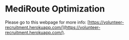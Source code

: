 # MediRoute Optimization

Please go to this webpage for more info: [https://volunteer-recruitment.herokuapp.com/](https://volunteer-recruitment.herokuapp.com/).
